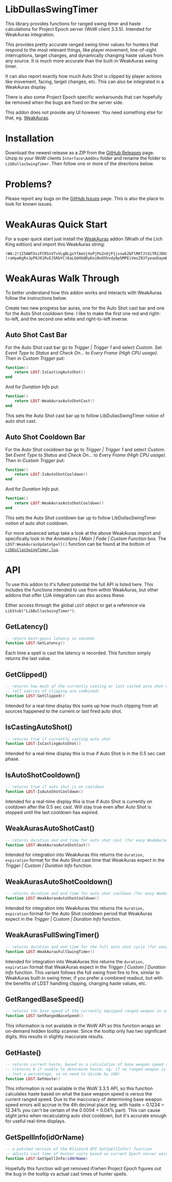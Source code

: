 # LibDullasSwingTimer
This library provides functions for ranged swing timer and haste calculations for Project Epoch server (WoW client 3.3.5). Intended for WeakAuras integration.

This provides pretty accurate ranged swing timer values for hunters that respond to the most relevant things, like player movement, line-of-sight interruptions, target changes, and dynamically changing haste values from any source. It is much more accurate than the built-in WeakAuras swing timer.

It can also report exactly how much Auto Shot is clipped by player actions like movement, facing, target changes, etc. This can also be integrated in a WeakAuras display.

There is also some Project Epoch specific workarounds that can hopefully be removed when the bugs are fixed on the server side.

This addon does not provide any UI however. You need something else for that, eg. [WeakAuras](https://felbite.com/addon/4703-weakauras/).

# Installation
Download the newest release as a ZIP from the [GitHub Releases](https://github.com/uffefl/LibDullasSwingTimer/releases) page. Unzip to your WoW clients `Interface\AddOns` folder and rename the folder to `LibDullasSwingTimer`. Then follow one or more of the directions below.

# Problems?

Please report any bugs on the [GitHub Issues](https://github.com/uffefl/LibDullasSwingTimer/issues) page. This is also the place to look for known issues.

# WeakAuras Quick Start
For a super quick start just install the [WeakAuras](https://felbite.com/addon/4703-weakauras/) addon (Wrath of the Lich King edition) and import this WeakAuras string:

```
!WA:2!1I5AWTXvzFCRSnVTvVLgBLgxYfAeUjXoPjPo2nUjP1jvswk2bFlRKTJtdiTR2J0UXY7UD3vowgcTy6fZlqbm359LjfZWauszyeuUmdxkzkLmbyMN6oukVCR4(jMHz6m5dmt)e88CoRSLITtYKoD)G0E5Co7588)3ZLZgy4qUY33EBDVTgA8qAH0M5UMxvj7yAow2XSky5CmjjPbLADV73ouwltphRcfyAX0nkO5WmNYUbzfZ8mTWjpJHz(W9YY5zhQMBjBKx37YDzz2Sx4(SMGjAt9vDdElCIvWW2MPzxFIIfk433ugJZCUmF4cByQzKvXZYzbvlhnMtu)jPD9rlym1ukoAHtzzvWZWw2nRsbMKQOD6oLgixoxMxV1xwXmRULZGwgMEQXI3FQ4YZjAusJPyRDopRStWCCnSmVLjovzXte2GabcinVsrpS3dy7HnWnOZKIHnGJsw(D6q21tXXlOAodtdx9GrX)8coTNJr(84OUPD44F6toNgtTyUCPkzZC6oEVdMyOEJ6HxiRu0rPTPDTzfk0JMBWfClQYMGz6LeBTXKLthlsYuPtMkICQOfXbx1UGsjMJSPY4m3GY8MQ2ntPGN(IDDqhg2v5KdgV3ENTOP)uiO)6oUwEMDdjFKIkoSWCd)i6gESliEQybERZ5WYJlqA6kN3XQO9SkMgJRql6oG3DIlWuCzj9qAiVN(ndBnQPLjBEnCPqTinTWCCzi7O5on1uACG2JoUIHzcOnSdq7W9b7h6a)FJx5DAYqZEJDHtmf3W1GvC0OSHzolhXujy5CoODaNikEksxwi1jOBrVq1KXKJhV)lJkpZXuPWWcD2WxL7XexOsZ6YkKJthqdZHgqz(62nyBfn0kFYdoAhNyKrJxACN5OfJHadIwWsrlHQhsCMEnkpErKadgfLWSncjckNfN4U0zrDreJorf7CoJ8bdL9zNP15CTvCgBednp9nCb(5cB(jcan(pLG1faQhAyE(dKT84RZa2nuZ19zPXIgzOudCzYTL0htTfH2aWM7FhWw(xWwvZw01ZACyBW2lloLRmQiZ6v0fAcUByNWUGMlxL5f2rWfeTTlF10UJCfn54El7mOdZROJz4E7kzQdnctzSiyJCJu0ZkPULxm0xuZ6mu7yMAWXTBVQEggpQU39SAD79gC6IUS06kMAzKZQZYoMArBnfpg)2KpqMO0dvD4Sb8EG7cUNGL1mCpn)TnbRnfZs2nOWppLa(jl25RBoduisNTsiojOtd4iqdtRQ47Z39rEZhLFGNCo64zKKqpxx0EHgdME161ObGh6qncBDEKAwsg8VbIOmXnMP(l7zKDS0QiSOLECCE0wKU6AE(9CQOVxGFzLOlIou1R1UEmoKfX8ztxG7ZLzbEB80XFnzUURf2Qd(APBwMmtESjX(Y0NJ3SS1U4Kc09rEJN4UEH6QRoXWGXuYYghH5M2xRIPIF8t)jM)Oz3spKRuoSXNkMIRhcnrvCo1q9SNLUApjjlKOBty4AGlB9Y8Ret8ofxmUHJJLJU96R99ZTpor8gwPqrMQoJYsCNqxdplTM4(vzG4KhfCu(VDVdvx89wGP29quODirJWzZa9qpCbUwfLm7K6dOvehLiANgPBMgtRpLj1lZBt3gAAmt549nyQrHnGbXrkzzT2WuhUxhkAnslQy3WPlCaorL0QOtw2wQBwoE5AGoN9gprkyFuOsEKnmaxLWD3)mnOY1dzjvEsRjLMvPGTUcpg5XfplQK4)J6)SeizBp(IEt2ow5DqvF3H5PF2DynwbpfHpwTUMdX9CsszxAHM7PzMtS7Ms6Xu0kfMC(AA3TxJVPiFgAZ4MC(lpdUeoon3fZ3ssY8BhiuPaHMmGyIgrYFnQYzAwakSETRCHVtkbkbE(MEUe3PJpHfnrbfp4ybJoLL14bK5njdSEm1mMuaUj5ZqrnFlywj4bGheoKKiw6I1Si5yyszZz6qKYQANmRzFNO4(INOSLJbkxIWzH6Ea5Eo5a9NksVP7P)HJlNmoeliCWGWDI6vqytbHngCMwH33gGNCl1H8GFizOVaq)Wa8wTJz1SslctQdhFnyhGn1i810Hn)0IqVObBhb5ryLHKuayOzif8WzGHSp0vjO41mKkmcgFeorgyu4K8G3NcE)(raHpaKgRxJpP8J61RvEJSRbYC(6aLQd4bQRyKoiRoO5hvdy0p5MPEiVmsZ93fyeaoDaymDOqgyCmEdycw6GnnsBLFuvyf4rWijGtaWf8GI6WeDcNrhMekbtrUZWh8kDJHpeC2QDEHpmOdpQoP0nEwyqrETpk6bcpUVB1vufb6wbFmj4)rc(4Ov6tibFsj4PHpf8PxKEHpJemRp0cF2k8k85cS8kqGNaoa8uYY9C0UtHKuxdkNnwF5mlwSF4ZJlOVqNWxe(siMcF5aWxrWNWJbFe4)9TqMKqtIwxl8)jS5FvDO3aW5MBjUZN3MwxGz9wDM)ky206I84ZSE7qomQYjmqxAlSWkQG4MEWorAA2fFqByX6ew4JdZtoVl(WmCqe5rIbjwCOAYPFTHqm6UaaNtGx9JvyTgm)EBx187(jfQmk(im5pqWlPkiktmSGDxrmvclcVcwURLWYRogfCzmePNcV7nYDWVQK01UcvkOWtbZqeqv8qKYJ2vIDYID)hyI7pphn0xm01)1sSb8yY9hhd7SiEKHhN5CWZ4JfcAFPiq0KF1yd4BrKakTFB4zRs)HVtMLkVdf9JdFxyi48WZTgYMtMEsciuGKdmS07SsazbU5kEXvfLTIoGU4OpWtbFJvjL5YUZYsUqMBFzW3SscJVaG(MFp)egKmG8qKYXo4uh7aDCIHDh40KcGk55GVPVaSHGZ0mw7Mxbdtw0(XD2qsG99GvysB(IYGLwSfK02P9WIMtRvc3ogwBMNoMvwhJyxAExDfmU9OIYOqrevp7WR(iiUkGD9(XVXwisDdnVWI1(X3ZquYFQgyEZ3oIcVkxvjn)4275Q4wEuMN)UUBzNhUvUhzZqlCqzO1apN9lDf9TGfMZpCwrxc35YheERmYTytEWW7lSNoZKF)AkSatoNFVIfAlnvP5Bxl84UnT7f7(UcVVwBTvXOItUGxhJWEBlx4QgIk7IGJ3eMJEheL7NLerC7nVIcH4ezsp0q8F6ZGBtCehf7PhX)KO5Sm9SRpHJXuHpErfnAxNHtLcEOnXDlU2Udttda9Dhw)kofm9pbA3hFoHaFKG7nkvGeSUtvN9DV6qKTdlRbTfxPB8iBn(wOtGdv1RrUsyiUkbWUf5Q22KFGm0Pjs547SJUBF)2NPvvn0XPCvZUM2UzzX6yPpOYC5mMKPXb5h)2iFTJmDQbgKNODMDaLHVp0ya4snTDByD8pafpQ3pma8Jqk9hd)KLZ9lwRfjXvhYtKN7bUEYZrFee(wG57aUftRZuzdS6RO3qLVZXUztABioTINXvDmRAcuzicF4WTwHx9RQ7HZuDrDue5Fk8ZQeo(fGF51pUbx4oHxeHh4xrjSEP3guXZJrWWyJ)6QaIBfU4YHHP0sCa1SQTCWEogpT1pOe8B46o8BfY9ph(fZSvynl(bgbPdDHbgkv4bsewos)hnUk)3UK7lEVXJd)3WTXhgEq8Bxhw35fPbdTwUX4oednsm7g2tTOXMq04j52WTcHjJlHgesWRcQLkLDCVqRWEVvY6CJAAitbTYpMAKHm2PZPnhT)kweuYoSeTOFOGW7sISFDLOw5QXLKQJfK4Fh0w0Bp9hhx1bHlbVm3WF1Cb2lUoFjC(Sn(cS5YIVBAm6RMql1TPIBNlpZtM)TsAQ99JMc(g74xRtSgAjwGFvn1wkOpCWZXh8hoZc8Td65PKDmfCp9z4TOz77yitdp89PqFruMJbg2iRl2H)GO3vKGTnh)t6W)mLzUS4)fFFHom1bvXDd1kxFeLKCdb)vTjIlSXk8pcIi)VboacXq6y0eWwKAYYgxSYtqFTb04m9ekog0QdEnNS6KnXfB5RFmPUpID98JabMg37noV9kbxSg3Hx(g35YhxWs84(qdAFWJM4G5MOhT2j0Uw)NlstMNFd8dC7w)o7V()gp4Ho)90Y7st3t)cpPkLmUmYru51vsoWRs2Cs4EnbMa)rDIGihL))vKiG)Kpea)5vqWH)sg4Vkuw4VTAIkjgVTfv0grEjKbQAbzEUpKVTL0MH5g9oegEvmxjMzTSQfgGN1flRsjswUEQ0KlsLgujBXrgTRt3xeut6(iV4DWpKqLYxWITlFid(7WRbVoAujA7WDclWzkEPWVbCXoQMefnn0(9BdgKK3gvSq0XyAz45lHgwsTrdWQPYRC8buLPOc1QYIGaVZPYVnDDVe8k(Y8nShwSnvLz(WRMzg(h61qqVcNp9jicXIu(Od75mC8jDh(Okehqe2v6F29rEZ08dKfcnXnD2)Zd
```

# WeakAuras Walk Through
To better understand how this addon works and interacts with WeakAuras follow the instructions below.

Create two new progress bar auras, one for the Auto Shot cast bar and one for the Auto Shot cooldown time. I like to make the first one red and right-to-left, and the second one white and right-to-left inverse.

## Auto Shot Cast Bar

For the Auto Shot cast bar go to *Trigger | Trigger 1* and select *Custom*. Set *Event Type* to *Status* and *Check On...* to *Every Frame (High CPU usage)*. Then in *Custom Trigger* put:

```lua
function()
    return LDST:IsCastingAutoShot()
end
```

And for *Duration Info* put:

```lua
function()
    return LDST:WeakAurasAutoShotCast()
end
```

This sets the Auto Shot cast bar up to follow LibDullasSwingTimer notion of auto shot cast.

## Auto Shot Cooldown Bar

For the Auto Shot cooldown bar go to *Trigger | Trigger 1* and select *Custom*. Set *Event Type* to *Status* and *Check On...* to *Every Frame (High CPU usage)*. Then in *Custom Trigger* put:

```lua
function()
    return LDST:IsAutoShotCooldown()
end
```

And for *Duration Info* put:

```lua
function()
    return LDST:WeakAurasAutoShotCooldown()
end
```

This sets the Auto Shot cooldown bar up to follow LibDullasSwingTimer notion of auto shot cooldown.

For more advanced setup take a look at the above WeakAuras import and specifically look in the *Animations | Main | Fade | Custom Function* box. The `LDST:WeakAurasUpdateSpell()` function can be found at the bottom of [`LibDullasSwingTimer.lua`](https://github.com/uffefl/LibDullasSwingTimer/blob/main/LibDullasSwingTimer.lua).

# API
To use this addon to it's fullest potential the full API is listed here. This includes the functions intended to use from within WeakAuras, but other addons that offer LUA integration can also access these.

Either access through the global `LDST` object or get a reference via `LibStub("LibDullasSwingTimer")`.

## GetLatency()
```lua
-- return best-guess latency in seconds
function LDST:GetLatency()
```

Each time a spell is cast the latency is recorded. This function simply returns the last value.

## GetClipped()
```lua
-- returns how much of the currently casting or last casted auto shot was clipped in seconds
-- (all sources of clipping are combined)
function LDST:GetClipped()
```

Intended for a real-time display this sums up how much clipping from all sources happened to the current or last fired auto shot.

## IsCastingAutoShot()
```lua
-- returns true if currently casting auto shot
function LDST:IsCastingAutoShot()
```

Intended for a real-time display this is true if Auto Shot is in the 0.5 sec cast phase.

## IsAutoShotCooldown()
```lua
-- returns true if auto shot is on cooldown
function LDST:IsAutoShotCooldown()
```

Intended for a real-time display this is true if Auto Shot is currently on cooldown after the 0.5 sec cast. Will stay true even after Auto Shot is stopped until the last cooldown has expired.

## WeakAurasAutoShotCast()
```lua
-- returns duration and end time for auto shot cast (for easy WeakAuras integration)
function LDST:WeakAurasAutoShotCast()
```

Intended for integration into WeakAuras this returns the `duration, expiration` format for the Auto Shot cast time that WeakAuras expect in the _Trigger | Custom | Duration Info_ function.

## WeakAurasAutoShotCooldown()
```lua
-- returns duration and end time for auto shot cooldown (for easy WeakAuras integration)
function LDST:WeakAurasAutoShotCooldown()
```

Intended for integration into WeakAuras this returns the `duration, expiration` format for the Auto Shot cooldown period that WeakAuras expect in the _Trigger | Custom | Duration Info_ function.

## WeakAurasFullSwingTimer()
```lua
-- returns duration and end time for the full auto shot cycle (for easy WeakAuras integration)
function LDST:WeakAurasFullSwingTimer()
```

Intended for integration into WeakAuras this returns the `duration, expiration` format that WeakAuras expect in the _Trigger | Custom | Duration Info_ function. This variant follows the full swing from fire to fire, similar to WeakAuras built-in swing timer, if you prefer a combined readout, but with the benefits of LDST handling clipping, changing haste values, etc.

## GetRangedBaseSpeed()
```lua
-- returns the base speed of the currently equipped ranged weapon in seconds
function LDST:GetRangedBaseSpeed()
```

This information is not available in the WoW API so this function wraps an on-demand hidden tooltip scanner. Since the tooltip only has two significant digits, this results in slightly inaccurate results.

## GetHaste()
```lua
-- returns current haste, based on a calculation of base weapon speed over current speed
-- (returns 0 if unable to determine haste, eg. if no ranged weapon is equipped)
-- (not a percentage, so no need to divide by 100)
function LDST:GetHaste()
```

This information is not available in the WoW 3.3.5 API, so this function calculates haste based on what the base weapon speed is versus the current ranged speed. Due to the inaccuracy of determining base weapon speed errors will accrue in the 4th decimal place (eg. with haste = 0.1234 = 12.34% you can't be certain of the 0.0004 = 0.04% part). This can cause slight jerks when recalculating auto shot cooldown, but it's accurate enough for useful real-time displays.

## GetSpellInfo(idOrName)
```lua
-- a patched version of the Blizzard API GetSpellInfo() function
-- adjusts cast time of hunter casts based on current Epoch server weirdness
function LDST:GetSpellInfo(idOrName)
```

Hopefully this function will get removed if/when Project Epoch figures out the bug in the tooltip vs actual cast times of hunter spells.
